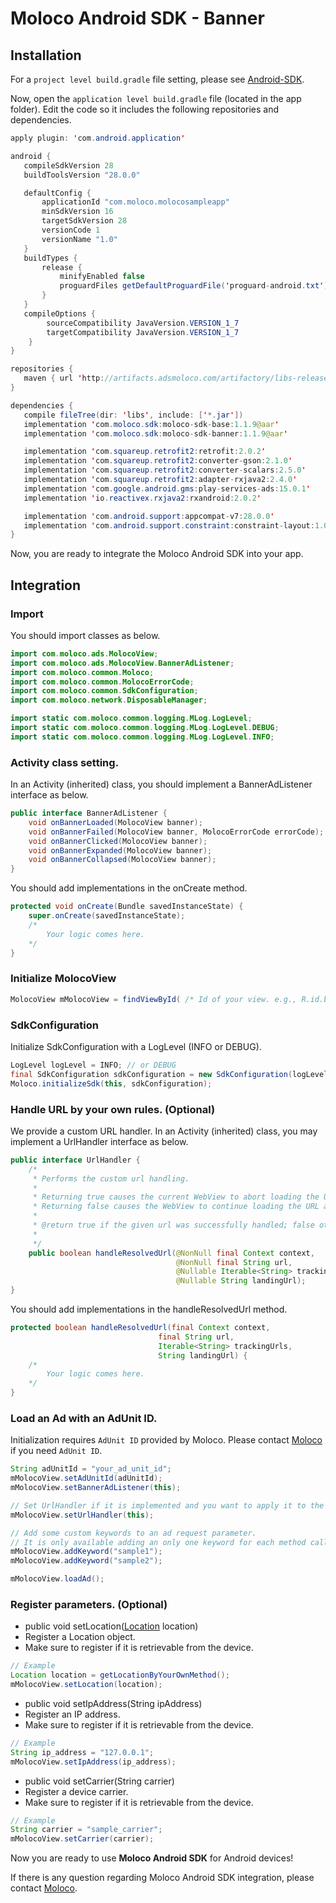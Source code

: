
# Moloco Android SDK - Banner

## Installation

For a `project level build.gradle` file setting, please see [Android-SDK](README.md).

Now, open the `application level build.gradle` file (located in the app folder). Edit the code so it includes the following repositories and dependencies.

```java
apply plugin: 'com.android.application'

android {
   compileSdkVersion 28
   buildToolsVersion "28.0.0"

   defaultConfig {
       applicationId "com.moloco.molocosampleapp"
       minSdkVersion 16
       targetSdkVersion 28
       versionCode 1
       versionName "1.0"
   }
   buildTypes {
       release {
           minifyEnabled false
           proguardFiles getDefaultProguardFile('proguard-android.txt'), 'proguard-rules.pro'
       }
   }
   compileOptions {
        sourceCompatibility JavaVersion.VERSION_1_7
        targetCompatibility JavaVersion.VERSION_1_7
    }
}

repositories {
   maven { url 'http://artifacts.adsmoloco.com/artifactory/libs-release-local/' }
}

dependencies {
   compile fileTree(dir: 'libs', include: ['*.jar'])
   implementation 'com.moloco.sdk:moloco-sdk-base:1.1.9@aar'
   implementation 'com.moloco.sdk:moloco-sdk-banner:1.1.9@aar'

   implementation 'com.squareup.retrofit2:retrofit:2.0.2'
   implementation 'com.squareup.retrofit2:converter-gson:2.1.0'
   implementation 'com.squareup.retrofit2:converter-scalars:2.5.0'
   implementation 'com.squareup.retrofit2:adapter-rxjava2:2.4.0'
   implementation 'com.google.android.gms:play-services-ads:15.0.1'
   implementation 'io.reactivex.rxjava2:rxandroid:2.0.2'

   implementation 'com.android.support:appcompat-v7:28.0.0'
   implementation 'com.android.support.constraint:constraint-layout:1.0.2'
}
```

Now, you are ready to integrate the Moloco Android SDK into your app.


## Integration
### Import
You should import classes as below.

```java
import com.moloco.ads.MolocoView;
import com.moloco.ads.MolocoView.BannerAdListener;
import com.moloco.common.Moloco;
import com.moloco.common.MolocoErrorCode;
import com.moloco.common.SdkConfiguration;
import com.moloco.network.DisposableManager;

import static com.moloco.common.logging.MLog.LogLevel;
import static com.moloco.common.logging.MLog.LogLevel.DEBUG;
import static com.moloco.common.logging.MLog.LogLevel.INFO;
```

### Activity class setting.
In an Activity (inherited) class, you should implement a BannerAdListener interface as below.

```java
public interface BannerAdListener {
    void onBannerLoaded(MolocoView banner);
    void onBannerFailed(MolocoView banner, MolocoErrorCode errorCode);
    void onBannerClicked(MolocoView banner);
    void onBannerExpanded(MolocoView banner);
    void onBannerCollapsed(MolocoView banner);
}
```

You should add implementations in the onCreate method.

```java
protected void onCreate(Bundle savedInstanceState) {
    super.onCreate(savedInstanceState);
    /*
        Your logic comes here.
    */
}
```

### Initialize MolocoView

```java
MolocoView mMolocoView = findViewById( /* Id of your view. e.g., R.id.banner_molocoview */ );
```

### SdkConfiguration
Initialize SdkConfiguration with a LogLevel (INFO or DEBUG).

```java
LogLevel logLevel = INFO; // or DEBUG
final SdkConfiguration sdkConfiguration = new SdkConfiguration(logLevel);
Moloco.initializeSdk(this, sdkConfiguration);
```

### Handle URL by your own rules. (Optional)
We provide a custom URL handler.
In an Activity (inherited) class, you may implement a UrlHandler interface as below.

```java
public interface UrlHandler {
    /*
     * Performs the custom url handling.
     *
     * Returning true causes the current WebView to abort loading the URL since it has been handled already in here.
     * Returning false causes the WebView to continue loading the URL as usual.
     *
     * @return true if the given url was successfully handled; false otherwise.
     *
     */
    public boolean handleResolvedUrl(@NonNull final Context context,
                                     @NonNull final String url,
                                     @Nullable Iterable<String> trackingUrls,
                                     @Nullable String landingUrl);
}
```

You should add implementations in the handleResolvedUrl method.

```java
protected boolean handleResolvedUrl(final Context context,
                                 final String url,
                                 Iterable<String> trackingUrls,
                                 String landingUrl) {
    /*
        Your logic comes here.
    */
}
```

### Load an Ad with an AdUnit ID.
Initialization requires `AdUnit ID` provided by Moloco. Please contact [Moloco](mailto:support@molocoads.com) if you need `AdUnit ID`.

```java
String adUnitId = "your_ad_unit_id";
mMolocoView.setAdUnitId(adUnitId);
mMolocoView.setBannerAdListener(this);

// Set UrlHandler if it is implemented and you want to apply it to the view.
mMolocoView.setUrlHandler(this);

// Add some custom keywords to an ad request parameter.
// It is only available adding an only one keyword for each method call.
mMolocoView.addKeyword("sample1");
mMolocoView.addKeyword("sample2");

mMolocoView.loadAd();
```

### Register parameters. (Optional)
* public void setLocation([Location](https://developer.android.com/reference/android/location/package-summary) location)
 * Register a Location object.
 * Make sure to register if it is retrievable from the device.

```java
// Example
Location location = getLocationByYourOwnMethod();
mMolocoView.setLocation(location);
```

* public void setIpAddress(String ipAddress)
 * Register an IP address.
 * Make sure to register if it is retrievable from the device.

```java
// Example
String ip_address = "127.0.0.1";
mMolocoView.setIpAddress(ip_address);
```

* public void setCarrier(String carrier)
 * Register a device carrier.
 * Make sure to register if it is retrievable from the device.

```java
// Example
String carrier = "sample_carrier";
mMolocoView.setCarrier(carrier);
```

Now you are ready to use **Moloco Android SDK** for Android devices!

If there is any question regarding Moloco Android SDK integration, please contact [Moloco](mailto:support@molocoads.com).

